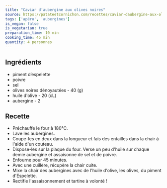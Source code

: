```yaml
---
title: "Caviar d’aubergine aux olives noires"
source: https://patateetcornichon.com/recettes/caviar-daubergine-aux-olives-noires
tags: ['apéro', 'aubergines']
is_vegan: false
is_vegetarian: true
preparation_time: 10 min
cooking_time: 45 min
quantity: 4 personnes
---
```


## Ingrédients

- piment d’espelette
- poivre
- sel
- olives noires dénoyautées - 40 (g)
- huile d'olive - 20 (cL)
- aubergine - 2

## Recette

- Préchauffe le four à 180°C.
- Lave les aubergines.
- Coupe-les en deux dans la longueur et fais des entailles dans la chair à l'aide d'un couteau.
- Dispose-les sur la plaque du four. Verse un peu d'huile sur chaque demie aubergine et assaisonne de sel et de poivre.
- Enfourne pour 45 minutes.
- Avec une cuillère, récupère la chair cuite.
- Mixe la chair des aubergines avec de l'huile d'olive, les olives, du piment d'Espelette.
- Rectifie l'assaisonnement et tartine à volonté !
